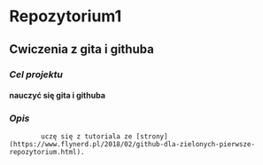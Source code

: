 # Repozytorium1
## Cwiczenia z gita i githuba
###    _Cel projektu_

####        nauczyć się gita i githuba

###    _Opis_
            uczę się z tutoriala ze [strony] (https://www.flynerd.pl/2018/02/github-dla-zielonych-pierwsze-repozytorium.html).
